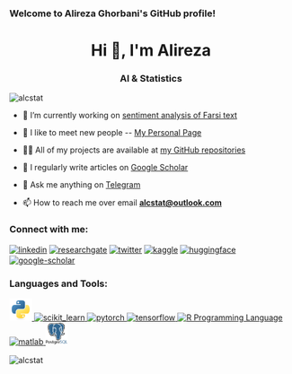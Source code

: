 ### Welcome to Alireza Ghorbani's GitHub profile!


<h1 align="center">Hi 👋, I'm Alireza</h1>
<h3 align="center">AI & Statistics</h3>

<p align="left"> <img src="https://komarev.com/ghpvc/?username=alcstat&label=Profile%20views&color=0e75b6&style=flat" alt="alcstat" /> </p>


- 🔭 I’m currently working on [sentiment analysis of Farsi text](https://github.com/alcstat/sentiment_analysis_persian)

- 🤝 I like to meet new people -- [My Personal Page](https://alcstat.github.io/)

- 👨‍💻 All of my projects are available at [my GitHub repositories](https://github.com/alcstat?tab=repositories)

- 📝 I regularly write articles on [Google Scholar](https://scholar.google.com/citations?user=RoWUdywAAAAJ&hl=en)

- 💬 Ask me anything on [Telegram](https://t.me/alcstat)

- 📫 How to reach me over email **alcstat@outlook.com**

<h3 align="left">Connect with me:</h3>
<p align="left">


<a href="https://linkedin.com/in/alcstat" target="blank"><img align="center" src="https://raw.githubusercontent.com/rahuldkjain/github-profile-readme-generator/master/src/images/icons/Social/linked-in-alt.svg" alt="linkedin" height="30" width="40" /></a>
<a href="https://www.researchgate.net/profile/Alireza-Ghorbani-3?ev=hdr_xprf&_tp=eyJjb250ZXh0Ijp7ImZpcnN0UGFnZSI6Il9kaXJlY3QiLCJwYWdlIjoiX2RpcmVjdCJ9fQ" target="blank"><img align="center" src="https://upload.wikimedia.org/wikipedia/commons/thumb/5/5e/ResearchGate_icon_SVG.svg/2048px-ResearchGate_icon_SVG.svg.png" alt="researchgate" height="30" width="30" /></a>
<a href="https://twitter.com/alcstat/" target="blank"><img align="center" src="https://raw.githubusercontent.com/rahuldkjain/github-profile-readme-generator/master/src/images/icons/Social/twitter.svg" alt="twitter" height="30" width="40" /></a>
<a href="https://kaggle.com/alcstat/" target="blank"><img align="center" src="https://raw.githubusercontent.com/rahuldkjain/github-profile-readme-generator/master/src/images/icons/Social/kaggle.svg" alt="kaggle" height="30" width="40" /></a>
<a href="https://huggingface.co/alcstat/" target="blank"><img align="center" src="https://www.svgrepo.com/show/396671/hugging-face.svg" alt="huggingface" height="30" width="40" /></a>
<a href="https://scholar.google.com/citations?user=RoWUdywAAAAJ&hl=en" target="blank"><img align="center" src="https://bsmrau.edu.bd/azizul/wp-content/uploads/sites/153/2021/07/369-3690860_google-scholar-icon-google-scholar-logo-hd-png.png" alt="google-scholar" height="30" width="40" /></a>

</p>

<h3 align="left">Languages and Tools:</h3>
<p align="left">  <a href="https://www.python.org" target="_blank" rel="noreferrer"> <img src="https://raw.githubusercontent.com/devicons/devicon/master/icons/python/python-original.svg" alt="python" width="40" height="40"/> </a> <a href="https://scikit-learn.org/" target="_blank" rel="noreferrer"> <img src="https://upload.wikimedia.org/wikipedia/commons/0/05/Scikit_learn_logo_small.svg" alt="scikit_learn" width="40" height="40"/> </a> <a href="https://pytorch.org/" target="_blank" rel="noreferrer"> <img src="https://www.vectorlogo.zone/logos/pytorch/pytorch-icon.svg" alt="pytorch" width="40" height="40"/> </a>  <a href="https://www.tensorflow.org" target="_blank" rel="noreferrer"> <img src="https://www.vectorlogo.zone/logos/tensorflow/tensorflow-icon.svg" alt="tensorflow" width="40" height="40"/> </a> <a href="https://www.r-project.org/" target="_blank" rel="noreferrer"> <img src="https://www.r-project.org/Rlogo.png" alt="R Programming Language" width="48" height="40"/> </a> <a href="https://www.mathworks.com/" target="_blank" rel="noreferrer"> <img src="https://upload.wikimedia.org/wikipedia/commons/2/21/Matlab_Logo.png" alt="matlab" width="40" height="40"/> </a> <a href="https://www.postgresql.org" target="_blank" rel="noreferrer"> <img src="https://raw.githubusercontent.com/devicons/devicon/master/icons/postgresql/postgresql-original-wordmark.svg" alt="postgresql" width="40" height="40"/> </a> </p> 

<p><img align="center" src="https://github-readme-stats.vercel.app/api/top-langs?username=alcstat&show_icons=true&locale=en&layout=compact" alt="alcstat" /></p>

